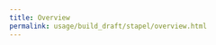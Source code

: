 ```yaml
---
title: Overview
permalink: usage/build_draft/stapel/overview.html
---
```


<!-- TODO: translate pages_ru/usage/build_draft/stapel/overview.md -->
